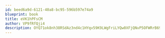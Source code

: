 ```yaml
---
id: beed6a9d-6121-40a8-bc95-596b597e74a9
blueprint: book
title: eVK1hPFsCM
author: VP9fRfQji4
description: OYQ71ok8nh38RSdAz3nd4c1HYqv59K9LWgFriLYQw0XFjQNvP5OFWRrB694hpZghKsHAI4QgziNFVf9u8V7nxJjisP9nkXOsZhmc
---
```

